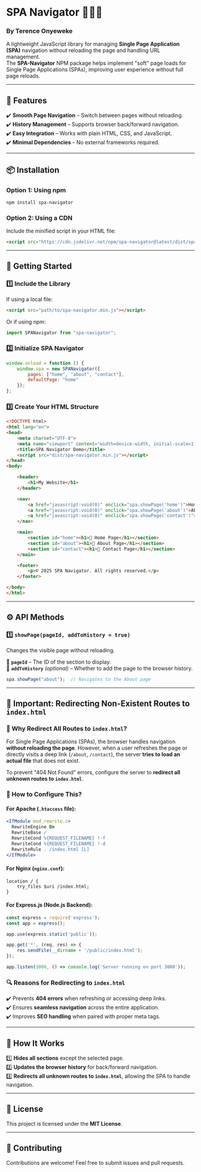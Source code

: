 # **SPA Navigator** 🏄‍♂️🚀  
### **By Terence Onyeweke <Mayor>**  
A lightweight JavaScript library for managing **Single Page Application (SPA)** navigation without reloading the page and handling URL management.  
The **SPA-Navigator** NPM package helps implement "soft" page loads for Single Page Applications (SPAs), improving user experience without full page reloads.  

---

## **📌 Features**  
✔️ **Smooth Page Navigation** – Switch between pages without reloading.  
✔️ **History Management** – Supports browser back/forward navigation.  
✔️ **Easy Integration** – Works with plain HTML, CSS, and JavaScript.  
✔️ **Minimal Dependencies** – No external frameworks required.  

---

## **📦 Installation**  

### **Option 1: Using npm**  
```sh
npm install spa-navigator
```

### **Option 2: Using a CDN**  
Include the minified script in your HTML file:  
```html
<script src="https://cdn.jsdelivr.net/npm/spa-navigator@latest/dist/spa-navigator.min.js"></script>
```

---

## **🚀 Getting Started**  

### **1️⃣ Include the Library**  
If using a local file:  
```html
<script src="path/to/spa-navigator.min.js"></script>
```
Or if using npm:  
```js
import SPANavigator from "spa-navigator";
```

### **2️⃣ Initialize SPA Navigator**  
```js
window.onload = function () {
    window.spa = new SPANavigator({
        pages: ["home", "about", "contact"],
        defaultPage: "home"
    });
};
```

### **3️⃣ Create Your HTML Structure**  
```html
<!DOCTYPE html>
<html lang="en">
<head>
    <meta charset="UTF-8">
    <meta name="viewport" content="width=device-width, initial-scale=1.0">
    <title>SPA Navigator Demo</title>
    <script src="dist/spa-navigator.min.js"></script>
</head>
<body>

    <header>
        <h1>My Website</h1>
    </header>

    <nav>
        <a href="javascript:void(0)" onclick="spa.showPage('home')">Home</a>
        <a href="javascript:void(0)" onclick="spa.showPage('about')">About</a>
        <a href="javascript:void(0)" onclick="spa.showPage('contact')">Contact</a>
    </nav>

    <main>
        <section id="home"><h1>🏡 Home Page</h1></section>
        <section id="about"><h1>📖 About Page</h1></section>
        <section id="contact"><h1>📩 Contact Page</h1></section>
    </main>

    <footer>
        <p>© 2025 SPA Navigator. All rights reserved.</p>
    </footer>

</body>
</html>
```

---

## **⚙️ API Methods**  

### **1️⃣ `showPage(pageId, addToHistory = true)`**  
Changes the visible page without reloading.  

🔹 **`pageId`** – The ID of the section to display.  
🔹 **`addToHistory`** *(optional)* – Whether to add the page to the browser history.  

```js
spa.showPage("about");  // Navigates to the About page
```

---

## **🚨 Important: Redirecting Non-Existent Routes to `index.html`**  

### **🔄 Why Redirect All Routes to `index.html`?**  
For Single Page Applications (SPAs), the browser handles navigation **without reloading the page**. However, when a user refreshes the page or directly visits a deep link (`/about`, `/contact`), the server **tries to load an actual file** that does not exist.  

To prevent "404 Not Found" errors, configure the server to **redirect all unknown routes to `index.html`**.  

### **📌 How to Configure This?**  

#### **For Apache (`.htaccess` file):**  
```apache
<IfModule mod_rewrite.c>
  RewriteEngine On
  RewriteBase /
  RewriteCond %{REQUEST_FILENAME} !-f
  RewriteCond %{REQUEST_FILENAME} !-d
  RewriteRule . /index.html [L]
</IfModule>
```

#### **For Nginx (`nginx.conf`):**  
```nginx
location / {
    try_files $uri /index.html;
}
```

#### **For Express.js (Node.js Backend):**  
```js
const express = require('express');
const app = express();

app.use(express.static('public'));

app.get('*', (req, res) => {
    res.sendFile(__dirname + '/public/index.html');
});

app.listen(3000, () => console.log('Server running on port 3000'));
```

### **🔍 Reasons for Redirecting to `index.html`**  
✔️ Prevents **404 errors** when refreshing or accessing deep links.  
✔️ Ensures **seamless navigation** across the entire application.  
✔️ Improves **SEO handling** when paired with proper meta tags.  

---

## **🎯 How It Works**  

1️⃣ **Hides all sections** except the selected page.  
2️⃣ **Updates the browser history** for back/forward navigation.  
3️⃣ **Redirects all unknown routes to `index.html`**, allowing the SPA to handle navigation.  

---

## **📜 License**  
This project is licensed under the **MIT License**.  

---

## **🌟 Contributing**  
Contributions are welcome! Feel free to submit issues and pull requests.  
